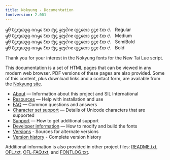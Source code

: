 ```yaml
---
title: Nokyung - Documentation
fontversion: 2.001
---
```


<span class='nokyung-R normal'>ᦙᦲ ᦷᦓᧅᦍᦳᧂ ᦶᦙᧈ ᦷᦎ ᦁᧃ ᦃᧅᦺᦅᧉ ᦖᧃᧈᦠᦱ ᦓᧃᧉ ᦷᦎ ᧚.</span>&nbsp;&nbsp;&nbsp;Regular<br>
<span class='nokyung-M normal'>ᦙᦲ ᦷᦓᧅᦍᦳᧂ ᦶᦙᧈ ᦷᦎ ᦁᧃ ᦃᧅᦺᦅᧉ ᦖᧃᧈᦠᦱ ᦓᧃᧉ ᦷᦎ ᧚.</span>&nbsp;&nbsp;&nbsp;Medium<br>
<span class='nokyung-SB normal'>ᦙᦲ ᦷᦓᧅᦍᦳᧂ ᦶᦙᧈ ᦷᦎ ᦁᧃ ᦃᧅᦺᦅᧉ ᦖᧃᧈᦠᦱ ᦓᧃᧉ ᦷᦎ ᧚.</span>&nbsp;&nbsp;&nbsp;SemiBold<br>
<span class='nokyung-B normal'>ᦙᦲ ᦷᦓᧅᦍᦳᧂ ᦶᦙᧈ ᦷᦎ ᦁᧃ ᦃᧅᦺᦅᧉ ᦖᧃᧈᦠᦱ ᦓᧃᧉ ᦷᦎ ᧚.</span>&nbsp;&nbsp;&nbsp;Bold<br>

Thank you for your interest in the Nokyung fonts for the New Tai Lue script.

This documentation is a set of HTML pages that can be viewed in any modern web browser. PDF versions of these pages are also provided. Some of this content, plus download links and a contact form, are available from the [Nokyung site](https://software.sil.org/nokyung/).

- [About](about.md) — Information about this project and SIL International
- [Resources](resources.md) — Help with installation and use
- [FAQ](faq.md) — Common questions and answers
- [Character set support](charset.md) — Details of Unicode characters that are supported
- [Support](support.md) — How to get additional support
- [Developer information](developer.md) — How to modify and build the fonts
- [Versions](versions.md) - Sources for alternate versions
- [Version history](history.md) - Complete version history

Additional information is also provided in other project files: [README.txt](../README.txt), [OFL.txt](../OFL.txt), [OFL-FAQ.txt](../OFL-FAQ.txt), and [FONTLOG.txt](../FONTLOG.txt).
